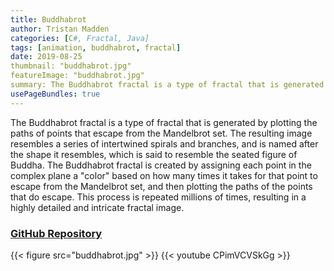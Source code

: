 ```yaml
---
title: Buddhabrot
author: Tristan Madden
categories: [C#, Fractal, Java]
tags: [animation, buddhabrot, fractal]
date: 2019-08-25
thumbnail: "buddhabrot.jpg"
featureImage: "buddhabrot.jpg"
summary: The Buddhabrot fractal is a type of fractal that is generated by plotting the paths of points that escape from the Mandelbrot set. The resulting image resembles a series of intertwined spirals and branches, and is named after the shape it resembles, which is said to resemble the seated figure of Buddha. The Buddhabrot fractal is created by assigning each point in the complex plane a "color" based on how many times it takes for that point to escape from the Mandelbrot set, and then plotting the paths of the points that do escape. This process is repeated millions of times, resulting in a highly detailed and intricate fractal image.
usePageBundles: true
---
```


The Buddhabrot fractal is a type of fractal that is generated by plotting the paths of points that escape from the Mandelbrot set. The resulting image resembles a series of intertwined spirals and branches, and is named after the shape it resembles, which is said to resemble the seated figure of Buddha. The Buddhabrot fractal is created by assigning each point in the complex plane a "color" based on how many times it takes for that point to escape from the Mandelbrot set, and then plotting the paths of the points that do escape. This process is repeated millions of times, resulting in a highly detailed and intricate fractal image.

<h3><a href="https://github.com/Trimad/Sandbox">GitHub Repository</a></h3>

{{< figure src="buddhabrot.jpg" >}}
{{< youtube CPimVCVSkGg >}}
